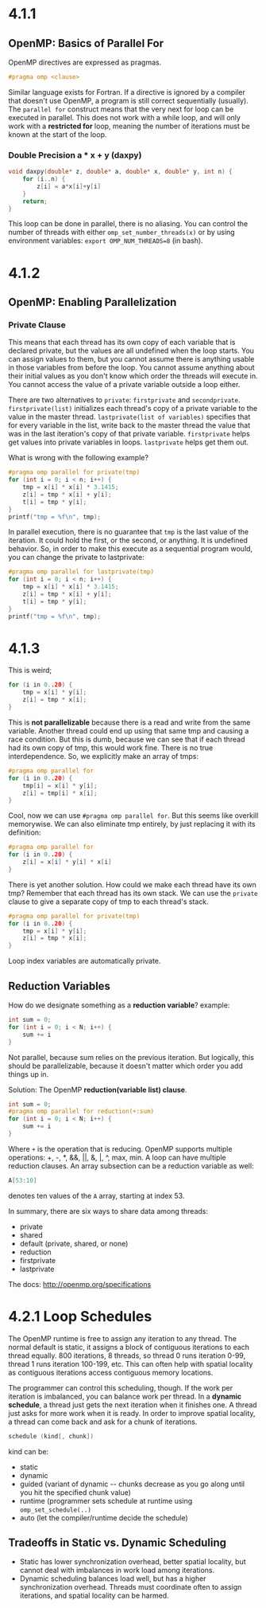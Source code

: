 # 4.1.1
## OpenMP: Basics of Parallel For
OpenMP directives are expressed as pragmas.
```c
#pragma omp <clause>
```
Similar language exists for Fortran. If a directive is ignored by a compiler that doesn't use OpenMP, a program is still correct sequentially (usually). The `parallel for` construct means that the very next for loop can be executed in parallel. This does not work with a while loop, and will only work with a __restricted for__ loop, meaning the number of iterations must be known at the start of the loop. 

### Double Precision a * x + y (daxpy)

```c
void daxpy(double* z, double* a, double* x, double* y, int n) {
	for (i..n) {
		z[i] = a*x[i]+y[i]
	}
	return;
}
```
This loop can be done in parallel, there is no aliasing. You can control the number of threads with either `omp_set_number_threads(x)` or by using environment variables: `export OMP_NUM_THREADS=8` (in bash). 

# 4.1.2
## OpenMP: Enabling Parallelization
### Private Clause
This means that each thread has its own copy of each variable that is declared private, but the values are all undefined when the loop starts. You can assign values to them, but you cannot assume there is anything usable in those variables from before the loop. You cannot assume anything about their initial values as you don't know which order the threads will execute in. You cannot access the value of a private variable outside a loop either. 

There are two alternatives to `private`: `firstprivate` and `secondprivate`. `firstprivate(list)` initializes each thread's copy of a private variable to the value in the master thread. `lastprivate(list of variables)` specifies that for every variable in the list, write back to the master thread the value that was in the last iteration's copy of that private variable. `firstprivate` helps get values into private variables in loops. `lastprivate` helps get them out. 

What is wrong with the following example?

```c
#pragma omp parallel for private(tmp)
for (int i = 0; i < n; i++) {
	tmp = x[i] * x[i] * 3.1415;
	z[i] = tmp * x[i] + y[i];
	t[i] = tmp * y[i];
}	
printf("tmp = %f\n", tmp);
```

In parallel execution, there is no guarantee that `tmp` is the last value of the iteration. It could hold the first, or the second, or anything. It is undefined behavior. So, in order to make this execute as a sequential program would, you can change the private to lastprivate:

```c
#pragma omp parallel for lastprivate(tmp)
for (int i = 0; i < n; i++) {
	tmp = x[i] * x[i] * 3.1415;
	z[i] = tmp * x[i] + y[i];
	t[i] = tmp * y[i];
}	
printf("tmp = %f\n", tmp);
```
# 4.1.3
This is weird;
```c
for (i in 0..20) {
	tmp = x[i] * y[i];
	z[i] = tmp * x[i];
}
```

This is __not parallelizable__ because there is a read and write from the same variable. Another thread could end up using that same tmp and causing a race condition. But this is dumb, because we can see that if each thread had its own copy of tmp, this would work fine. There is no true interdependence. So, we explicitly make an array of tmps:

```c
#pragma omp parallel for
for (i in 0..20) {
	tmp[i] = x[i] * y[i];
	z[i] = tmp[i] * x[i];
}

```
Cool, now we can use `#pragma omp parallel for`. But this seems like overkill memorywise. 
We can also eliminate tmp entirely, by just replacing it with its definition:
```c
#pragma omp parallel for 
for (i in 0..20) {
	z[i] = x[i] * y[i] * x[i]
}
```


There is yet another solution. How could we make each thread have its own tmp? Remember that each thread has its own stack. We can use the `private` clause to give a separate copy of tmp to each thread's stack.
```c
#pragma omp parallel for private(tmp)
for (i in 0..20) {
	tmp = x[i] * y[i];
	z[i] = tmp * x[i];
}

```
Loop index variables are automatically private.

## Reduction Variables
How do we designate something as a **reduction variable**? 
example:
```c
int sum = 0;
for (int i = 0; i < N; i++) {
	sum += i
} 
```
Not parallel, because sum relies on the previous iteration. But logically, this should be parallelizable, because it doesn't matter which order you add things up in. 

Solution: The OpenMP **reduction(variable list) clause**. 
```c
int sum = 0;
#pragma omp parallel for reduction(+:sum)
for (int i = 0; i < N; i++) {
	sum += i
} 
```
Where `+` is the operation that is reducing. OpenMP supports multiple operations: +, -, \*, &&, ||, &, |, ^, max, min. A loop can have multiple reduction clauses. An array subsection can be a reduction variable as well:
```c
A[53:10]
```
denotes ten values of the `A` array, starting at index 53.

In summary, there are six ways to share data among threads:
* private
* shared
* default (private, shared, or none)
* reduction
* firstprivate
* lastprivate

The docs:
http://openmp.org/specifications

# 4.2.1 Loop Schedules
The OpenMP runtime is free to assign any iteration to any thread. The normal default is static, it assigns a block of contiguous iterations to each thread equally. 800 iterations, 8 threads, so thread 0 runs iteration 0-99, thread 1 runs iteration 100-199, etc. This can often help with spatial locality as contiguous iterations access contiguous memory locations.

The programmer can control this scheduling, though. If the work per iteration is imbalanced, you can balance work per thread. In a **dynamic schedule**, a thread just gets the next iteration when it finishes one. A thread just asks for more work when it is ready. In order to improve spatial locality, a thread can come back and ask for a chunk of iterations.
```c
schedule (kind[, chunk])
```
kind can be:
* static
* dynamic
* guided (variant of dynamic -- chunks decrease as you go along until you hit the specified chunk value)
* runtime (programmer sets schedule at runtime using `omp_set_schedule(..)`
* auto (let the compiler/runtime decide the schedule)

## Tradeoffs in Static vs. Dynamic Scheduling
* Static has lower synchronization overhead, better spatial locality, but cannot deal with imbalances in work load among iterations.
* Dynamic scheduling balances load well, but has a higher synchronization overhead. Threads must coordinate often to assign iterations, and spatial locality can be harmed.


